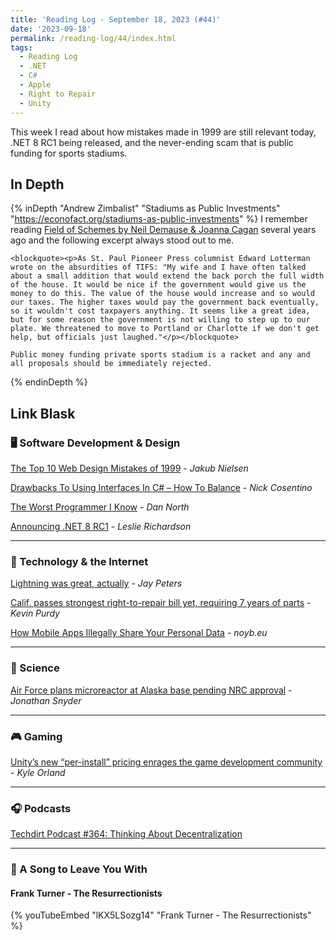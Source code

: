 ```yaml
---
title: 'Reading Log - September 18, 2023 (#44)'
date: '2023-09-18'
permalink: /reading-log/44/index.html
tags:
  - Reading Log
  - .NET
  - C#
  - Apple
  - Right to Repair
  - Unity
---
```


This week I read about how mistakes made in 1999 are still relevant today, .NET 8 RC1 being released, and the never-ending scam that is public funding for sports stadiums.
<!-- excerpt -->

<h2 class="old">In Depth</h2>

{% inDepth "Andrew Zimbalist" "Stadiums as Public Investments" "https://econofact.org/stadiums-as-public-investments" %}
    I remember reading [Field of Schemes by Neil Demause & Joanna Cagan](https://bookshop.org/books/field-of-schemes-how-the-great-stadium-swindle-turns-public-money-into-private-profit-revised/9780803260160) several years ago and the following excerpt always stood out to me.

    <blockquote><p>As St. Paul Pioneer Press columnist Edward Lotterman wrote on the absurdities of TIFS: "My wife and I have often talked about a small addition that would extend the back porch the full width of the house. It would be nice if the government would give us the money to do this. The value of the house would increase and so would our taxes. The higher taxes would pay the government back eventually, so it wouldn't cost taxpayers anything. It seems like a great idea, but for some reason the government is not willing to step up to our plate. We threatened to move to Portland or Charlotte if we don't get help, but officials just laughed."</p></blockquote>

    Public money funding private sports stadium is a racket and any and all proposals should be immediately rejected.
{% endinDepth %}

<h2 class="old">Link Blask</h2>

### 🖥 Software Development & Design

[The Top 10 Web Design Mistakes of 1999](https://www.nngroup.com/articles/the-top-ten-web-design-mistakes-of-1999/) - *Jakub Nielsen*

[Drawbacks To Using Interfaces In C# – How To Balance](https://www.devleader.ca/2023/09/13/drawbacks-to-using-interfaces-in-c-how-to-balance/) - *Nick Cosentino*

[The Worst Programmer I Know](https://dannorth.net/2023/09/02/the-worst-programmer/) - *Dan North*

[Announcing .NET 8 RC1](https://devblogs.microsoft.com/dotnet/announcing-dotnet-8-rc1/) - *Leslie Richardson*

---

### 📡 Technology & the Internet

[Lightning was great, actually](https://www.theverge.com/2023/9/16/23875491/apple-lightning-cable-usb-c-iphone-15) - *Jay Peters*

[Calif. passes strongest right-to-repair bill yet, requiring 7 years of parts](https://arstechnica.com/gadgets/2023/09/calif-passes-strongest-right-to-repair-bill-yet-requiring-7-years-of-parts/) - *Kevin Purdy*

[How Mobile Apps Illegally Share Your Personal Data](https://noyb.eu/en/how-mobile-apps-illegally-share-your-personal-data) - *noyb.eu*

---

### 🔬 Science

[Air Force plans microreactor at Alaska base pending NRC approval](https://www.stripes.com/branches/air_force/2023-09-13/eielson-alaska-air-force-oklo-microreactor-11360797.html) - *Jonathan Snyder*

---

### 🎮 Gaming

[Unity’s new “per-install” pricing enrages the game development community](https://arstechnica.com/gaming/2023/09/game-developers-unite-against-unitys-new-per-install-pricing-structure/) - *Kyle Orland*

---

### 🎧 Podcasts

[Techdirt Podcast #364: Thinking About Decentralization](https://www.techdirt.com/2023/09/05/techdirt-podcast-episode-364-thinking-about-decentralization/)

---

### 🎵 A Song to Leave You With

#### Frank Turner - The Resurrectionists

{% youTubeEmbed "lKX5LSozg14" "Frank Turner - The Resurrectionists" %}

